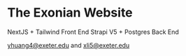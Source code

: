 # The Exonian Website

NextJS + Tailwind Front End
Strapi V5 + Postgres Back End

yhuang4@exeter.edu and xli5@exeter.edu
